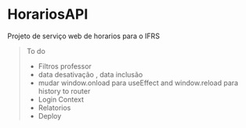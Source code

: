 # HorariosAPI
Projeto de serviço web de horarios para o IFRS

> To do
  > - Filtros professor
  > - data desativação , data inclusão
  > - mudar window.onload para useEffect and window.reload para history to router
  > - Login Context
  > - Relatorios
  > - Deploy
 